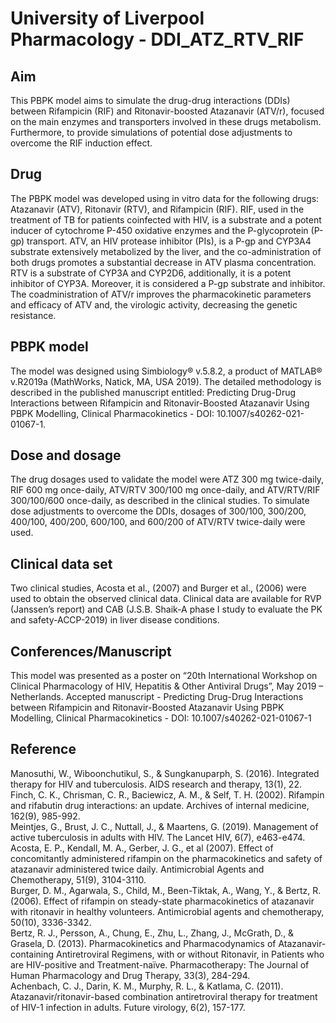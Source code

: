 # University of Liverpool Pharmacology  - DDI_ATZ_RTV_RIF

## Aim
This PBPK model aims to simulate the drug-drug interactions (DDIs) between Rifampicin (RIF) and Ritonavir-boosted Atazanavir (ATV/r), focused on the main enzymes and transporters involved in these drugs metabolism. Furthermore, to provide simulations of potential dose adjustments to overcome the RIF induction effect.

## Drug
The PBPK model was developed using in vitro data for the following drugs: Atazanavir (ATV), Ritonavir (RTV), and Rifampicin (RIF). RIF, used in the treatment of TB for patients coinfected with HIV, is a substrate and a potent inducer of cytochrome P-450 oxidative enzymes and the P-glycoprotein (P-gp) transport.  ATV, an HIV protease inhibitor (PIs), is a P-gp and CYP3A4 substrate extensively metabolized by the liver, and the co-administration of both drugs promotes a substantial decrease in ATV plasma concentration. RTV is a substrate of CYP3A and CYP2D6, additionally, it is a potent inhibitor of CYP3A. Moreover, it is considered a P-gp substrate and inhibitor. The coadministration of ATV/r improves the pharmacokinetic parameters and efficacy of ATV and, the virologic activity, decreasing the genetic resistance.

## PBPK model
The model was designed using Simbiology® v.5.8.2, a product of MATLAB® v.R2019a (MathWorks, Natick, MA, USA 2019). The detailed methodology is described in the published manuscript entitled: Predicting Drug-Drug Interactions between Rifampicin and Ritonavir-Boosted Atazanavir Using PBPK Modelling, Clinical Pharmacokinetics - DOI: 10.1007/s40262-021-01067-1.

## Dose and dosage
The drug dosages used to validate the model were ATZ 300 mg twice-daily, RIF 600 mg once-daily, ATV/RTV 300/100 mg once-daily, and ATV/RTV/RIF 300/100/600 once-daily, as described in the clinical studies. To simulate dose adjustments to overcome the DDIs, dosages of 300/100, 300/200, 400/100, 400/200, 600/100, and 600/200 of ATV/RTV twice-daily were used.

## Clinical data set
Two clinical studies, Acosta et al., (2007) and Burger et al., (2006) were used to obtain the observed clinical data.  Clinical data are available for RVP (Janssen’s report) and CAB (J.S.B. Shaik-A phase I study to evaluate the PK and safety-ACCP-2019) in liver disease conditions.

## Conferences/Manuscript
This model was presented as a poster on “20th International Workshop on Clinical Pharmacology of HIV, Hepatitis & Other Antiviral Drugs”, May 2019 – Netherlands. 
Accepted manuscript - Predicting Drug-Drug Interactions between Rifampicin and Ritonavir-Boosted Atazanavir Using PBPK Modelling, Clinical Pharmacokinetics - DOI: 10.1007/s40262-021-01067-1 

## Reference
Manosuthi, W., Wiboonchutikul, S., & Sungkanuparph, S. (2016). Integrated therapy for HIV and tuberculosis. AIDS research and therapy, 13(1), 22.
Finch, C. K., Chrisman, C. R., Baciewicz, A. M., & Self, T. H. (2002). Rifampin and rifabutin drug interactions: an update. Archives of internal medicine, 162(9), 985-992.<br/>
Meintjes, G., Brust, J. C., Nuttall, J., & Maartens, G. (2019). Management of active tuberculosis in adults with HIV. The Lancet HIV, 6(7), e463-e474.<br/>
Acosta, E. P., Kendall, M. A., Gerber, J. G., et al (2007). Effect of concomitantly administered rifampin on the pharmacokinetics and safety of atazanavir administered twice daily. Antimicrobial Agents and Chemotherapy, 51(9), 3104-3110.<br/>
Burger, D. M., Agarwala, S., Child, M., Been-Tiktak, A., Wang, Y., & Bertz, R. (2006). Effect of rifampin on steady-state pharmacokinetics of atazanavir with ritonavir in healthy volunteers. Antimicrobial agents and chemotherapy, 50(10), 3336-3342.<br/>
Bertz, R. J., Persson, A., Chung, E., Zhu, L., Zhang, J., McGrath, D., & Grasela, D. (2013). Pharmacokinetics and Pharmacodynamics of Atazanavir‐containing Antiretroviral Regimens, with or without Ritonavir, in Patients who are HIV-positive and Treatment-naïve. Pharmacotherapy: The Journal of Human Pharmacology and Drug Therapy, 33(3), 284-294.<br/>
Achenbach, C. J., Darin, K. M., Murphy, R. L., & Katlama, C. (2011). Atazanavir/ritonavir-based combination antiretroviral therapy for treatment of HIV-1 infection in adults. Future virology, 6(2), 157-177.<br/>


 

